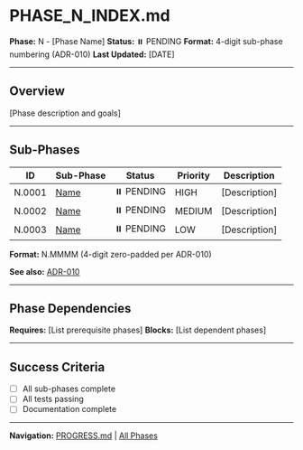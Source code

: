 # PHASE_N_INDEX.md

**Phase:** N - [Phase Name]
**Status:** ⏸️ PENDING
**Format:** 4-digit sub-phase numbering (ADR-010)
**Last Updated:** [DATE]

---

## Overview

[Phase description and goals]

---

## Sub-Phases

| ID | Sub-Phase | Status | Priority | Description |
|----|-----------|--------|----------|-------------|
| N.0001 | [Name](phase_N/N.0001_name/) | ⏸️ PENDING | HIGH | [Description] |
| N.0002 | [Name](phase_N/N.0002_name/) | ⏸️ PENDING | MEDIUM | [Description] |
| N.0003 | [Name](phase_N/N.0003_name/) | ⏸️ PENDING | LOW | [Description] |

**Format:** N.MMMM (4-digit zero-padded per ADR-010)

**See also:** [ADR-010](../adr/010-four-digit-subphase-numbering.md)

---

## Phase Dependencies

**Requires:** [List prerequisite phases]
**Blocks:** [List dependent phases]

---

## Success Criteria

- [ ] All sub-phases complete
- [ ] All tests passing
- [ ] Documentation complete

---

**Navigation:** [PROGRESS.md](../../PROGRESS.md) | [All Phases](.)
